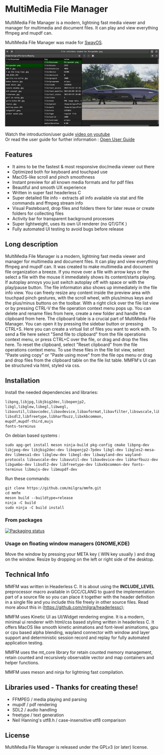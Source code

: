 # MultiMedia File Manager

MultiMedia File Manager is a modern, lightning fast media viewer and manager for multimedia and document files. It can play and view everything ffmpeg and mupdf can.

MultiMedia File Manager was made for [SwayOS](https://swayos.github.io).

[![alt text](screenshot.png)](https://www.youtube.com/watch?v=CiP0LhNWZGw)

Watch the introduction/user guide [video on youtube](https://www.youtube.com/watch?v=CiP0LhNWZGw)  
Or read the user guide for further information : [Open User Guide](MANUAL.md)

## Features ##

- It aims to be the fastest & most responsive doc/media viewer out there
- Optimized both for keyboard and touchpad use
- MacOS-like scroll and pinch smoothness
- Instant preview for all known media formats and for pdf files
- Beautiful and smooth UX experience
- Written in super fast headerless C
- Super detailed file info - extracts all info available via stat and file commands and ffmpeg stream info
- Visual Pasteboard, drop files and folders there for later reuse or create folders for collecting files
- Activity bar for transparent background processes
- Super lightweight, uses its own UI renderer (no QT/GTK )
- Fully automated UI testing to avoid bugs before release

## Long description ##

MultiMedia File Manager is a modern, lightning fast media viewer and manager for multimedia and document files. It can play and view everything ffmpeg and mupdf can. It was created to make multimedia and document file organization a breeze.
If you move over a file with arrow keys or the select a file with the mouse it immediately shows its content/starts playing. If autoplay annoys you just switch autoplay off with space or with the play/pause button.
The file informaton also shows up immediately in the file info view.
You can freely resize any content inside the preview area with touchpad pinch gestures, with the scroll wheel, with plus/minus keys and the plus/minus buttons on the toolbar.
With a right click over the file list view or by pressing CTRL-V the file operation context menu pops up. You can delete and rename files from here, create a new folder and handle the clipboard from here.
The clipboard table is a crucial part of MultiMedia File Manager. You can open it by pressing the sidebar button or pressing CTRL+S. Here you can create a virtual list of files you want to work with. To send a file here select "Send file to clipboard" from the file operations context menu, or press CTRL+C over the file, or drag and drop the files here.
To reset the clipboard, select "Reset clipboard" from the file operations context menu.
To use these files in the file list view, select "Paste using copy" or "Paste using move" from the file ops menu or drag and drop files from the clipboard table on the file list table.
MMFM's UI can be structured via html, styled via css.

## Installation ##

Install the needed dependencies and libraries:

```
libpng,libjpg,libjbig2dec,libopenjp2,
libgl,libglew,libegl,libwegl,
libavutil,libavcodec,libavdevice,libavformat,libavfilter,libswscale,libswresample,
libsdl2,libfreetype,libharfbuzz,libxkbcommon,
mupdf,mupdf-third,mujs
fonts-terminus
````

On debian based systems :
```
sudo apg-get install meson ninja-build pkg-config cmake libpng-dev libjpeg-dev libjbig2dec-dev libopenjp2-7pdev libgl-dev libgles2-mesa-dev libmesa1-dev libglew-dev libegl-dev libwayland-dev wayland-protocols libswscale-dev libavutil-dev libavdevice-dev libharfbuzz-dev libgumbo-dev libsdl2-dev libfreetype-dev libxkbcommon-dev fonts-terminus libmujs-dev libmupdf-dev

```

Run these commands:

```
git clone https://github.com/milgra/mmfm.git
cd mmfm
meson build --buildtype=release
ninja -C build
sudo ninja -C build install
```

### From packages

[![Packaging status](https://repology.org/badge/tiny-repos/mmfm.svg)](https://repology.org/project/mmfm/versions)

### Usage on floating window managers (GNOME,KDE) ###

Move the window by pressing your META key ( WIN key usually ) and drag on the window. Resize by dropping on the left or right side of the desktop.

## Technical Info ##

MMFM was written in Headerless C. It is about using the __INCLUDE_LEVEL__ preprocessor macro available in GCC/CLANG to guard the implementation part of a source file so you can place it together with the header definition in a single file and you include this file freely in other source files. Read more about this in (https://github.com/milgra/headerlessc);

MMFM uses Kinetic UI as UI/Widget rendering engine. It is a modern, minimal ui renderer with html/css based stylimg written in headerless C. It offers MacOS like smooth kinetic animations and font-level animatioms, gpu or cpu based alpha blending, wayland connector with window and layer support and deterministic session record and replay for fully automated application testing.

MMFM uses the mt_core library for retain counted memory management, retain counted and recursively observable vector and map containers and helper functions.

MMFM uses meson and ninja for lightning fast compilation.

## Libraries used - Thanks for creating these! ##

- FFMPEG / media playing and parsing
- mupdf / pdf rendering
- SDL2 / audio handling
- freetype / text generation
- Neil Hanning's utf8.h / case-insensitive utf8 comparison

## License ##

MultiMedia File Manager is released under the GPLv3 (or later) license.